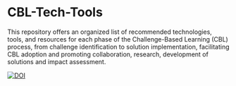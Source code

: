 # CBL-Tech-Tools
This repository offers an organized list of recommended technologies, tools, and resources for each phase of the Challenge-Based Learning (CBL) process, from challenge identification to solution implementation, facilitating CBL adoption and promoting collaboration, research, development of solutions and impact assessment.

[![DOI](https://sandbox.zenodo.org/badge/984442833.svg)](https://handle.stage.datacite.org/10.5072/zenodo.252051)

